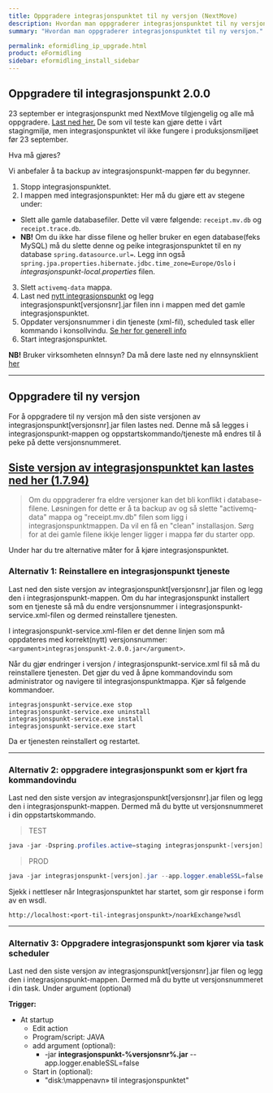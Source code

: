 ```yaml
---
title: Oppgradere integrasjonspunktet til ny versjon (NextMove)
description: Hvordan man oppgraderer integrasjonspunktet til ny versjon.
summary: "Hvordan man oppgraderer integrasjonspunktet til ny versjon."

permalink: eformidling_ip_upgrade.html
product: eFormidling
sidebar: eformidling_install_sidebar
---
```


## Oppgradere til integrasjonspunkt 2.0.0

23 september er integrasjonspunkt med NextMove tilgjengelig og alle må oppgradere. [Last ned her.](https://beta-meldingsutveksling.difi.no/content/repositories/itest/no/difi/meldingsutveksling/integrasjonspunkt/2.0.0-SNAPSHOT/integrasjonspunkt-2.0.0-20190912.145257-62.jar) De som vil teste kan gjøre dette i vårt stagingmiljø, men integrasjonspunktet vil ikke fungere i produksjonsmiljøet før 23 september. 

Hva må gjøres? 

Vi anbefaler å ta backup av integrasjonspunkt-mappen før du begynner.

1. Stopp integrasjonspunktet.
2. I mappen med integrasjonspunktet: Her må du gjøre ett av stegene under:
- Slett alle gamle databasefiler. Dette vil være følgende:  ```receipt.mv.db``` og ```receipt.trace.db```. 
- **NB!** Om du ikke har disse filene og heller bruker en egen database(feks MySQL) må du slette denne og peike integrasjonspunktet til en ny database ```spring.datasource.url=```. Legg inn også ```spring.jpa.properties.hibernate.jdbc.time_zone=Europe/Oslo``` i *integrasjonspunkt-local.properties* filen.
3. Slett ```activemq-data``` mappa. 
4. Last ned [nytt integrasjonspunkt](https://beta-meldingsutveksling.difi.no/content/repositories/itest/no/difi/meldingsutveksling/integrasjonspunkt/2.0.0-SNAPSHOT/integrasjonspunkt-2.0.0-20190912.145257-62.jar) og legg integrasjonspunkt[versjonsnr].jar filen inn i mappen med det gamle integrasjonspunktet.
5. Oppdater versjonsnummer i din tjeneste (xml-fil), scheduled task eller kommando i konsollvindu. [Se her for generell info](https://difi.github.io/felleslosninger/eformidling_ip_upgrade.html#alternativ-1-reinstallere-en-integrasjonspunkt-tjeneste)
6. Start integrasjonspunktet. 

**NB!** Bruker virksomheten eInnsyn? Da må dere laste ned ny eInnsynsklient [her](https://difi.github.io/felleslosninger/einnsyn_oppdatere_tjeneste.html)

---

## Oppgradere til ny versjon 

For å oppgradere til ny versjon må den siste versjonen av integrasjonspunkt[versjonsnr].jar filen lastes ned. Denne må så legges i integrasjonspunkt-mappen og oppstartskommando/tjeneste må endres til å peke på dette versjonsnummeret.

## [Siste versjon av integrasjonspunktet kan lastes ned her (1.7.94)](https://beta-meldingsutveksling.difi.no/service/local/repositories/releases/content/no/difi/meldingsutveksling/integrasjonspunkt/1.7.94/integrasjonspunkt-1.7.94.jar) 

> Om du oppgraderer fra eldre versjoner kan det bli konflikt i database-filene. Løsningen for dette er å ta backup av og så slette "activemq-data" mappa og "receipt.mv.db" filen som ligg i integrasjonspunktmappen. Da vil en få en "clean" installasjon. Sørg for at dei gamle filene ikkje lenger ligger i mappa før du starter opp.

Under har du tre alternative måter for å kjøre integrasjonspunktet. 

### Alternativ 1: Reinstallere en integrasjonspunkt tjeneste
Last ned den siste versjon av integrasjonspunkt[versjonsnr].jar filen og legg den i integrasjonspunkt-mappen. Om du har integrasjonspunkt installert som en tjeneste så må du endre versjonsnummer i integrasjonspunkt-service.xml-filen og dermed reinstallere tjenesten.

I integrasjonspunkt-service.xml-filen er det denne linjen som må oppdateres med korrekt(nytt) versjonsnummer: ```<argument>integrasjonspunkt-2.0.0.jar</argument>```.

Når du gjør endringer i versjon / integrasjonspunkt-service.xml fil så må du reinstallere tjenesten. Det gjør du ved å åpne kommandovindu som administrator og navigere til integrasjonspunktmappa. Kjør så følgende kommandoer.

```
integrasjonspunkt-service.exe stop
integrasjonspunkt-service.exe uninstall
integrasjonspunkt-service.exe install
integrasjonspunkt-service.exe start
```

Da er tjenesten reinstallert og restartet.



___

### Alternativ 2: oppgradere integrasjonspunkt som er kjørt fra kommandovindu

Last ned den siste versjon av integrasjonspunkt[versjonsnr].jar filen og legg den i integrasjonspunkt-mappen. Dermed må du bytte ut versjonsnummeret i din oppstartskommando. 

> TEST
```powershell
java -jar -Dspring.profiles.active=staging integrasjonspunkt-[versjon].jar --app.logger.enableSSL=false 
```

> PROD
```powershell
java -jar integrasjonspunkt-[versjon].jar --app.logger.enableSSL=false 
```

Sjekk i nettleser når Integrasjonspunktet har startet, som gir response i form av en wsdl.

```
http://localhost:<port-til-integrasjonspunkt>/noarkExchange?wsdl
```

___ 

### Alternativ 3: Oppgradere integrasjonspunkt som kjører via task scheduler

Last ned den siste versjon av integrasjonspunkt[versjonsnr].jar filen og legg den i integrasjonspunkt-mappen. Dermed må du bytte ut versjonsnummeret i din task. Under argument (optional) 

**Trigger:**
* At startup
   * Edit action
   * Program/script: JAVA
   * add argument (optional):
        * -jar **integrasjonspunkt-%versjonsnr%.jar** --app.logger.enableSSL=false
   * Start in (optional):
        * "disk:\mappenavn» til integrasjonspunktet"

		
